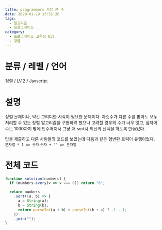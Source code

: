 ```yaml
---
title: programmers 가장 큰 수
date: 2020-01-29 13:51:26
tags:
  - 알고리즘
  - 프로그래머스
category:
  - 프로그래머스 고득점 Kit
  - 정렬
---
```


# 분류 / 레벨 / 언어

정렬 / LV.2 / Javscript

# 설명

정렬 문제이나, 약간 그리디한 시각이 필요한 문제이다.
자릿수가 다른 수를 받아도 모두 처리할 수 있는 정렬 알고리즘을 구현하려 했으나
고려할 경우의 수가 너무 많고, 심지어 수도 1000까지 밖에 안주어져서
그냥 매 sort시 최선의 선택을 하도록 만들었다.

답을 제출하고 다른 사람들의 코드를 보았는데 다음과 같은 형변환 트릭이 유행이었다.
`문자열 * 1 => 숫자`
`숫자 + "" => 문자열`

# 전체 코드

```javascript
function solution(numbers) {
  if (numbers.every(v => v === 0)) return "0";

  return numbers
    .sort((a, b) => {
      a = String(a);
      b = String(b);
      return parseInt(a + b) > parseInt(b + a) ? -1 : 1;
    })
    .join("");
}
```
